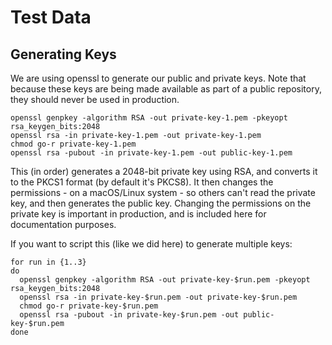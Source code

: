 # Test Data
## Generating Keys
We are using openssl to generate our public and private keys.  Note that because these keys are being made available as part of a public repository, they should never be used in production.

```
openssl genpkey -algorithm RSA -out private-key-1.pem -pkeyopt rsa_keygen_bits:2048
openssl rsa -in private-key-1.pem -out private-key-1.pem
chmod go-r private-key-1.pem
openssl rsa -pubout -in private-key-1.pem -out public-key-1.pem
```

This (in order) generates a 2048-bit private key using RSA, and converts it to the PKCS1 format (by default it's PKCS8). It then changes the permissions - on a macOS/Linux system - so others can't read the private key, and then generates the public key.
Changing the permissions on the private key is important in production, and is included here for documentation purposes.

If you want to script this (like we did here) to generate multiple keys:

```
for run in {1..3}
do
  openssl genpkey -algorithm RSA -out private-key-$run.pem -pkeyopt rsa_keygen_bits:2048
  openssl rsa -in private-key-$run.pem -out private-key-$run.pem
  chmod go-r private-key-$run.pem
  openssl rsa -pubout -in private-key-$run.pem -out public-key-$run.pem
done
```